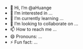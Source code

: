 - 👋 Hi, I’m @aHuange
- 👀 I’m interested in ...
- 🌱 I’m currently learning ...
- 💞️ I’m looking to collaborate on ...
- 📫 How to reach me ...
- 😄 Pronouns: ...
- ⚡ Fun fact: ...

<!---
aHuange/aHuange is a ✨ special ✨ repository because its `README.md` (this file) appears on your GitHub profile.
You can click the Preview link to take a look at your changes.
--->
